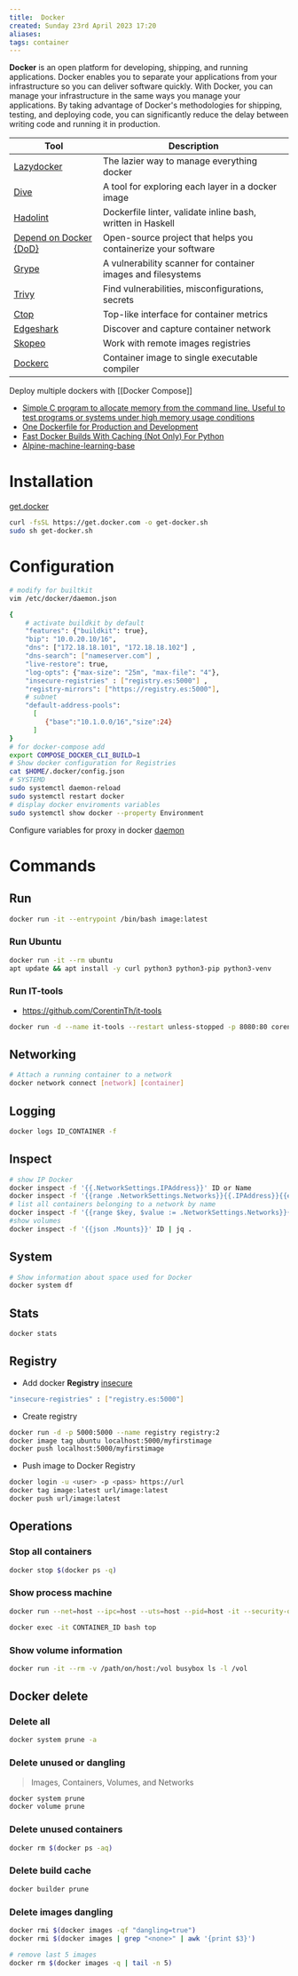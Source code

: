 ```yaml
---
title:  Docker
created: Sunday 23rd April 2023 17:20
aliases: 
tags: container
---
```

**Docker** is an open platform for developing, shipping, and running applications. Docker enables you to separate your applications from your infrastructure so you can deliver software quickly. With Docker, you can manage your infrastructure in the same ways you manage your applications. By taking advantage of Docker's methodologies for shipping, testing, and deploying code, you can significantly reduce the delay between writing code and running it in production.

| Tool                                                                      | Description                                                   |
| ------------------------------------------------------------------------- | ------------------------------------------------------------- |
| [Lazydocker](https://github.com/jesseduffield/lazydocker)                 | The lazier way to manage everything docker                    |
| [Dive](https://github.com/wagoodman/dive)                                 | A tool for exploring each layer in a docker image             |
| [Hadolint](https://github.com/hadolint/hadolint)                          | Dockerfile linter, validate inline bash, written in Haskell   |
| [Depend on Docker {DoD}](https://github.com/datasailors/depend-on-docker) | Open-source project that helps you containerize your software |
| [Grype](https://github.com/anchore/grype)                                 | A vulnerability scanner for container images and filesystems  |
| [Trivy](https://github.com/aquasecurity/trivy)                            | Find vulnerabilities, misconfigurations, secrets              |
| [Ctop](https://github.com/bcicen/ctop)                                    | Top-like interface for container metrics                      |
| [Edgeshark](https://github.com/siemens/edgeshark)                         | Discover and capture container network                        |
| [Skopeo](https://github.com/containers/skopeo)                            | Work with remote images registries                            |
| [Dockerc](https://github.com/NilsIrl/dockerc)                             | Container image to single executable compiler                 |

Deploy multiple dockers with [[Docker Compose]]

- [Simple C program to allocate memory from the command line. Useful to test programs or systems under high memory usage conditions](https://github.com/julman99/eatmemory)
- [One Dockerfile for Production and Development](https://zach.codes/one-dockerfile-for-production-and-development/)
- [Fast Docker Builds With Caching (Not Only) For Python](https://towardsdatascience.com/fast-docker-builds-with-caching-for-python-533ddc3b0057)
- [Alpine-machine-learning-base](https://github.com/petronetto/alpine-machine-learning-base)

# Installation

[get.docker](https://get.docker.com/)

```bash
curl -fsSL https://get.docker.com -o get-docker.sh
sudo sh get-docker.sh
```
# Configuration

```bash
# modify for builtkit
vim /etc/docker/daemon.json

{
	# activate buildkit by default
	"features": {"buildkit": true},
    "bip": "10.0.20.10/16",
    "dns": ["172.18.18.101", "172.18.18.102"] ,
    "dns-search": ["nameserver.com"] ,
    "live-restore": true,
    "log-opts": {"max-size": "25m", "max-file": "4"},
    "insecure-registries" : ["registry.es:5000"] ,
    "registry-mirrors": ["https://registry.es:5000"],
    # subnet
    "default-address-pools":
      [
         {"base":"10.1.0.0/16","size":24}
      ]
}
# for docker-compose add
export COMPOSE_DOCKER_CLI_BUILD=1
# Show docker configuration for Registries
cat $HOME/.docker/config.json
# SYSTEMD
sudo systemctl daemon-reload
sudo systemctl restart docker
# display docker enviroments variables
sudo systemctl show docker --property Environment
```

Configure variables for proxy in docker [daemon](https://docs.docker.com/config/daemon/systemd/)
# Commands

## Run

```bash
docker run -it --entrypoint /bin/bash image:latest
```
### Run Ubuntu

```bash
docker run -it --rm ubuntu
apt update && apt install -y curl python3 python3-pip python3-venv
```
### Run IT-tools
- https://github.com/CorentinTh/it-tools

```bash
docker run -d --name it-tools --restart unless-stopped -p 8080:80 corentinth/it-tools:latest
```
## Networking

```bash
# Attach a running container to a network
docker network connect [network] [container]
```
## Logging

```bash
docker logs ID_CONTAINER -f
```

## Inspect

```bash
# show IP Docker
docker inspect -f '{{.NetworkSettings.IPAddress}}' ID or Name
docker inspect -f '{{range .NetworkSettings.Networks}}{{.IPAddress}}{{end}}' ID or Name
# list all containers belonging to a network by name
docker inspect -f '{{range $key, $value := .NetworkSettings.Networks}}{{$key}} {{end}}' ID or Name
#show volumes
docker inspect -f '{{json .Mounts}}' ID | jq .
```

## System 

```bash
# Show information about space used for Docker
docker system df
```
## Stats

```bash
docker stats
```
## Registry

- Add docker **Registry** [insecure](https://docs.docker.com/registry/insecure/)

```bash
"insecure-registries" : ["registry.es:5000"]
```

- Create registry

```bash
docker run -d -p 5000:5000 --name registry registry:2
docker image tag ubuntu localhost:5000/myfirstimage
docker push localhost:5000/myfirstimage
```

- Push image to Docker Registry

```bash
docker login -u <user> -p <pass> https://url
docker tag image:latest url/image:latest
docker push url/image:latest
```
## Operations
### Stop all containers

```bash
docker stop $(docker ps -q)
```
### Show process machine

```bash
docker run --net=host --ipc=host --uts=host --pid=host -it --security-opt=seccomp=unconfined --privileged ubuntu top

docker exec -it CONTAINER_ID bash top
```
### Show volume information

```bash
docker run -it --rm -v /path/on/host:/vol busybox ls -l /vol
```
## Docker delete

### Delete all

```bash
docker system prune -a
```

### Delete unused or dangling

> Images, Containers, Volumes, and Networks

```bash
docker system prune
docker volume prune
```

### Delete unused containers

```bash
docker rm $(docker ps -aq)
```

### Delete build cache

```bash
docker builder prune
```

### Delete images dangling

```bash
docker rmi $(docker images -qf "dangling=true")
docker rmi $(docker images | grep "<none>" | awk '{print $3}')

# remove last 5 images
docker rm $(docker images -q | tail -n 5)
```

